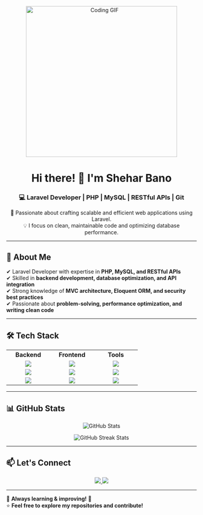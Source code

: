 <!-- Banner Image -->
<p align="center">
  <img src="https://media.giphy.com/media/LMcB8XospGZO8UQq87/giphy.gif" width="400px" alt="Coding GIF">
</p>


<h1 align="center">Hi there! 👋 I'm Shehar Bano</h1>
<h3 align="center">💻 Laravel Developer | PHP | MySQL | RESTful APIs | Git</h3>

<p align="center">
  🚀 Passionate about crafting scalable and efficient web applications using Laravel. <br>
  💡 I focus on clean, maintainable code and optimizing database performance.
</p>

---

## 📌 About Me  
✔ Laravel Developer with expertise in **PHP, MySQL, and RESTful APIs**  
✔ Skilled in **backend development, database optimization, and API integration**  
✔ Strong knowledge of **MVC architecture, Eloquent ORM, and security best practices**  
✔ Passionate about **problem-solving, performance optimization, and writing clean code**  

---

## 🛠 Tech Stack  

<table align="center">
<tr>
  <td align="center" width="100"><b>Backend</b></td>
  <td align="center" width="100"><b>Frontend</b></td>
  <td align="center" width="100"><b>Tools</b></td>
</tr>
<tr>
  <td align="center"><img src="https://img.shields.io/badge/Laravel-F55247?style=for-the-badge&logo=laravel&logoColor=white" /></td>
  <td align="center"><img src="https://img.shields.io/badge/HTML-E34F26?style=for-the-badge&logo=html5&logoColor=white" /></td>
  <td align="center"><img src="https://img.shields.io/badge/Git-F05032?style=for-the-badge&logo=git&logoColor=white" /></td>
</tr>
<tr>
  <td align="center"><img src="https://img.shields.io/badge/PHP-777BB4?style=for-the-badge&logo=php&logoColor=white" /></td>
  <td align="center"><img src="https://img.shields.io/badge/CSS-1572B6?style=for-the-badge&logo=css3&logoColor=white" /></td>
  <td align="center"><img src="https://img.shields.io/badge/GitHub-181717?style=for-the-badge&logo=github&logoColor=white" /></td>
</tr>
<tr>
  <td align="center"><img src="https://img.shields.io/badge/MySQL-4479A1?style=for-the-badge&logo=mysql&logoColor=white" /></td>
  <td align="center"><img src="https://img.shields.io/badge/Bootstrap-563D7C?style=for-the-badge&logo=bootstrap&logoColor=white" /></td>
  <td align="center"><img src="https://img.shields.io/badge/Postman-orange?style=for-the-badge&logo=postman&logoColor=white" /></td>
</tr>
</table>

---

## 📊 GitHub Stats  
<p align="center">
  <img src="https://github-readme-stats.vercel.app/api?username=your-github-username&show_icons=true&theme=radical" alt="GitHub Stats" />
</p>

<p align="center">
  <img src="https://github-readme-streak-stats.herokuapp.com/?user=your-github-username&theme=radical" alt="GitHub Streak Stats" />
</p>

---

## 📫 Let's Connect  
<p align="center">
  <a href="your-linkedin-url">
    <img src="https://img.shields.io/badge/LinkedIn-Shehar%20Bano-blue?style=for-the-badge&logo=linkedin" />
  </a>
  <a href="mailto:sheharbano@email.com">
    <img src="https://img.shields.io/badge/Email-sheharbano%40email.com-red?style=for-the-badge&logo=gmail&logoColor=white" />
  </a>
</p>

---

🌱 **Always learning & improving!** 🚀  
⭐️ **Feel free to explore my repositories and contribute!**  
